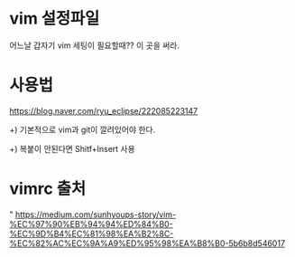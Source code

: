 # vim 설정파일
어느날 갑자기 vim 세팅이 필요할때?? 이 곳을 써라.

# 사용법
https://blog.naver.com/ryu_eclipse/222085223147

+) 기본적으로 vim과 git이 깔려있어야 한다.

+) 복붙이 안된다면 Shitf+Insert 사용


# vimrc 출처
" https://medium.com/sunhyoups-story/vim-%EC%97%90%EB%94%94%ED%84%B0-%EC%9D%B4%EC%81%98%EA%B2%8C-%EC%82%AC%EC%9A%A9%ED%95%98%EA%B8%B0-5b6b8d546017
